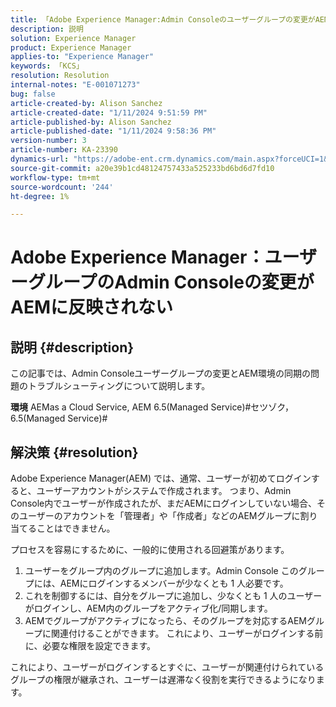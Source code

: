```yaml
---
title: 「Adobe Experience Manager:Admin Consoleのユーザーグループの変更がAEMに反映されない」
description: 説明
solution: Experience Manager
product: Experience Manager
applies-to: "Experience Manager"
keywords: 「KCS」
resolution: Resolution
internal-notes: "E-001071273"
bug: false
article-created-by: Alison Sanchez
article-created-date: "1/11/2024 9:51:59 PM"
article-published-by: Alison Sanchez
article-published-date: "1/11/2024 9:58:36 PM"
version-number: 3
article-number: KA-23390
dynamics-url: "https://adobe-ent.crm.dynamics.com/main.aspx?forceUCI=1&pagetype=entityrecord&etn=knowledgearticle&id=9613969f-cbb0-ee11-a569-6045bd006c82"
source-git-commit: a20e39b1cd48124757433a525233bd6bd6d7fd10
workflow-type: tm+mt
source-wordcount: '244'
ht-degree: 1%

---
```


# Adobe Experience Manager：ユーザーグループのAdmin Consoleの変更がAEMに反映されない

## 説明 {#description}


この記事では、Admin Consoleユーザーグループの変更とAEM環境の同期の問題のトラブルシューティングについて説明します。

<b>環境</b>
AEMas a Cloud Service, AEM 6.5(Managed Service)#セツゾク，  6.5(Managed Service)#


## 解決策 {#resolution}


Adobe Experience Manager(AEM) では、通常、ユーザーが初めてログインすると、ユーザーアカウントがシステムで作成されます。 つまり、Admin Console内でユーザーが作成されたが、まだAEMにログインしていない場合、そのユーザーのアカウントを「管理者」や「作成者」などのAEMグループに割り当てることはできません。

プロセスを容易にするために、一般的に使用される回避策があります。

1. ユーザーをグループ内のグループに追加します。Admin Console このグループには、AEMにログインするメンバーが少なくとも 1 人必要です。
2. これを制御するには、自分をグループに追加し、少なくとも 1 人のユーザーがログインし、AEM内のグループをアクティブ化/同期します。
3. AEMでグループがアクティブになったら、そのグループを対応するAEMグループに関連付けることができます。 これにより、ユーザーがログインする前に、必要な権限を設定できます。


これにより、ユーザーがログインするとすぐに、ユーザーが関連付けられているグループの権限が継承され、ユーザーは遅滞なく役割を実行できるようになります。


